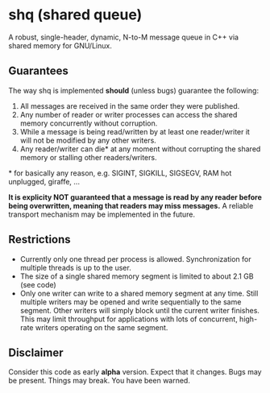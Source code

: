 # shq (shared queue)

A robust, single-header, dynamic, N-to-M message queue in C++ via shared memory for GNU/Linux.

## Guarantees

The way shq is implemented **should** (unless bugs) guarantee the following: 

1. All messages are received in the same order they were published.
2. Any number of reader or writer processes can access the shared memory concurrently without corruption.
3. While a message is being read/written by at least one reader/writer it will not be modified by any other writers.
4. Any reader/writer can die* at any moment without corrupting the shared memory or stalling other readers/writers. 

\* for basically any reason, e.g. SIGINT, SIGKILL, SIGSEGV, RAM hot unplugged, giraffe, ...

**It is explicity NOT guaranteed that a message is read by any reader 
before being overwritten, meaning that readers may miss messages.**
A reliable transport mechanism may be implemented in the future.

## Restrictions

*  Currently only one thread per process is allowed. Synchronization for multiple threads is up to the user.
*  The size of a single shared memory segment is limited to about 2.1 GB (see code)
*  Only one writer can write to a shared memory segment at any time.
   Still multiple writers may be opened and write sequentially to the same segment.
   Other writers will simply block until the current writer finishes. 
   This may limit throughput for applications with lots of concurrent, high-rate
   writers operating on the same segment. 

## Disclaimer

Consider this code as early **alpha** version. Expect that it changes.
Bugs may be present. Things may break. You have been warned.
